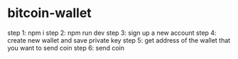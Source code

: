 # bitcoin-wallet
step 1: npm i
step 2: npm run dev
step 3: sign up a new account
step 4: create new wallet and save private key
step 5: get address of the wallet that you want to send coin 
step 6: send coin
